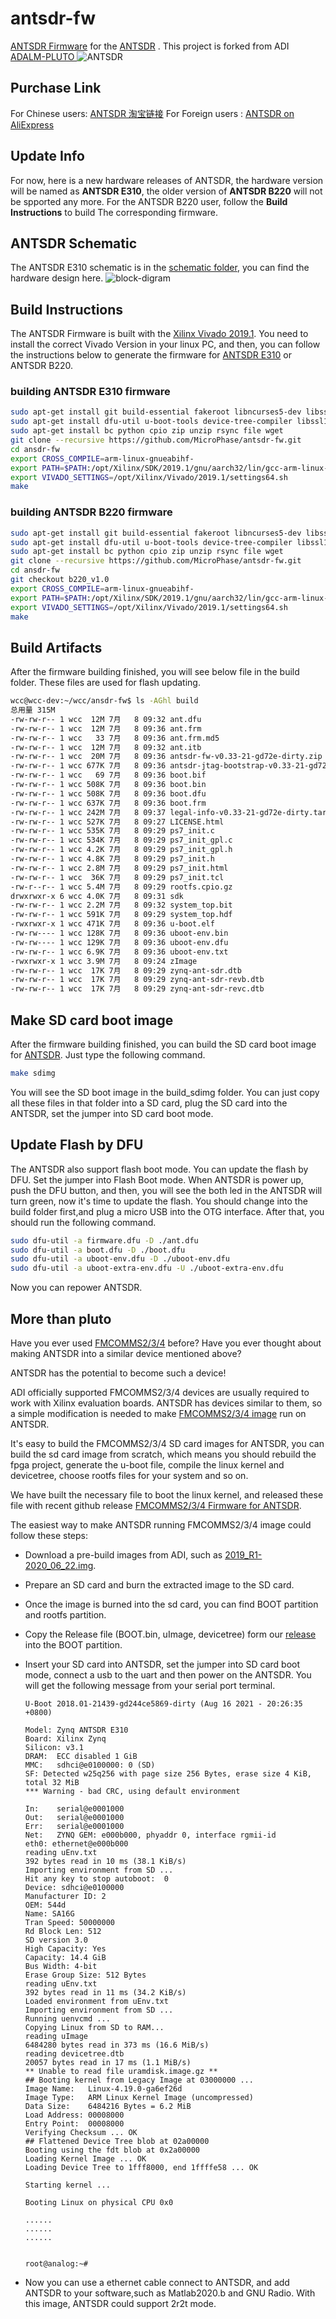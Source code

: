 # antsdr-fw
[ANTSDR Firmware](https://github.com/MicroPhase/antsdr-fw) for the [ANTSDR](https://item.taobao.com/item.htm?id=647986963313#detail) .
This project is forked from ADI [ADALM-PLUTO ](https://github.com/analogdevicesinc/plutosdr-fw) 
![ANTSDR](./images/ANTSDR.png)

## Purchase Link
For Chinese users: [ANTSDR 淘宝链接](https://item.taobao.com/item.htm?id=647986963313#detail)
For Foreign users : [ANTSDR on AliExpress](https://www.aliexpress.com/item/1005003181244737.html?spm=5261.ProductManageOnline.0.0.15744edfIp5RL0)
## Update Info
For now, here is a new hardware releases of ANTSDR, the hardware version will be named as **ANTSDR E310**, the older version of **ANTSDR B220** will not be spported any more. For the ANTSDR B220 user, follow the **Build Instructions** to build The corresponding firmware.

## ANTSDR Schematic
The ANTSDR E310 schematic is in the [schematic folder](./schematic),  you can find the hardware design here.
![block-digram](./images/block-diagram.png)
## Build Instructions
The ANTSDR Firmware is built with the [Xilinx Vivado 2019.1](https://www.xilinx.com/member/forms/download/xef-vivado.html?filename=Xilinx_Vivado_SDK_Web_2019.1_0524_1430_Lin64.bin). You need to install the correct Vivado Version in your linux PC, and then, you can follow the instructions below to generate the firmware for [ANTSDR E310](https://item.taobao.com/item.htm?spm=a230r.1.14.16.34e21142YIlxqx&id=647986963313&ns=1&abbucket=2#detail) or ANTSDR B220.

### building ANTSDR E310 firmware
```bash
sudo apt-get install git build-essential fakeroot libncurses5-dev libssl-dev ccache 
sudo apt-get install dfu-util u-boot-tools device-tree-compiler libssl1.0-dev mtools
sudo apt-get install bc python cpio zip unzip rsync file wget 
git clone --recursive https://github.com/MicroPhase/antsdr-fw.git 
cd ansdr-fw 
export CROSS_COMPILE=arm-linux-gnueabihf- 
export PATH=$PATH:/opt/Xilinx/SDK/2019.1/gnu/aarch32/lin/gcc-arm-linux-gnueabi/bin 
export VIVADO_SETTINGS=/opt/Xilinx/Vivado/2019.1/settings64.sh
make
```

### building ANTSDR B220 firmware
```bash
sudo apt-get install git build-essential fakeroot libncurses5-dev libssl-dev ccache 
sudo apt-get install dfu-util u-boot-tools device-tree-compiler libssl1.0-dev mtools
sudo apt-get install bc python cpio zip unzip rsync file wget 
git clone --recursive https://github.com/MicroPhase/antsdr-fw.git 
cd ansdr-fw 
git checkout b220_v1.0
export CROSS_COMPILE=arm-linux-gnueabihf- 
export PATH=$PATH:/opt/Xilinx/SDK/2019.1/gnu/aarch32/lin/gcc-arm-linux-gnueabi/bin 
export VIVADO_SETTINGS=/opt/Xilinx/Vivado/2019.1/settings64.sh
make
```

## Build Artifacts 
After the firmware building finished, you will see below file in the build folder. These files are used for flash updating.
```bash 
wcc@wcc-dev:~/wcc/ansdr-fw$ ls -AGhl build 
总用量 315M
-rw-rw-r-- 1 wcc  12M 7月   8 09:32 ant.dfu
-rw-rw-r-- 1 wcc  12M 7月   8 09:36 ant.frm
-rw-rw-r-- 1 wcc   33 7月   8 09:36 ant.frm.md5
-rw-rw-r-- 1 wcc  12M 7月   8 09:32 ant.itb
-rw-rw-r-- 1 wcc  20M 7月   8 09:36 antsdr-fw-v0.33-21-gd72e-dirty.zip
-rw-rw-r-- 1 wcc 677K 7月   8 09:36 antsdr-jtag-bootstrap-v0.33-21-gd72e-dirty.zip
-rw-rw-r-- 1 wcc   69 7月   8 09:36 boot.bif
-rw-rw-r-- 1 wcc 508K 7月   8 09:36 boot.bin
-rw-rw-r-- 1 wcc 508K 7月   8 09:36 boot.dfu
-rw-rw-r-- 1 wcc 637K 7月   8 09:36 boot.frm
-rw-rw-r-- 1 wcc 242M 7月   8 09:37 legal-info-v0.33-21-gd72e-dirty.tar.gz
-rw-rw-r-- 1 wcc 527K 7月   8 09:27 LICENSE.html
-rw-rw-r-- 1 wcc 535K 7月   8 09:29 ps7_init.c
-rw-rw-r-- 1 wcc 534K 7月   8 09:29 ps7_init_gpl.c
-rw-rw-r-- 1 wcc 4.2K 7月   8 09:29 ps7_init_gpl.h
-rw-rw-r-- 1 wcc 4.8K 7月   8 09:29 ps7_init.h
-rw-rw-r-- 1 wcc 2.8M 7月   8 09:29 ps7_init.html
-rw-rw-r-- 1 wcc  36K 7月   8 09:29 ps7_init.tcl
-rw-r--r-- 1 wcc 5.4M 7月   8 09:29 rootfs.cpio.gz
drwxrwxr-x 6 wcc 4.0K 7月   8 09:31 sdk
-rw-rw-r-- 1 wcc 2.2M 7月   8 09:32 system_top.bit
-rw-rw-r-- 1 wcc 591K 7月   8 09:29 system_top.hdf
-rwxrwxr-x 1 wcc 471K 7月   8 09:36 u-boot.elf
-rw-rw---- 1 wcc 128K 7月   8 09:36 uboot-env.bin
-rw-rw---- 1 wcc 129K 7月   8 09:36 uboot-env.dfu
-rw-rw-r-- 1 wcc 6.9K 7月   8 09:36 uboot-env.txt
-rwxrwxr-x 1 wcc 3.9M 7月   8 09:24 zImage
-rw-rw-r-- 1 wcc  17K 7月   8 09:29 zynq-ant-sdr.dtb
-rw-rw-r-- 1 wcc  17K 7月   8 09:29 zynq-ant-sdr-revb.dtb
-rw-rw-r-- 1 wcc  17K 7月   8 09:29 zynq-ant-sdr-revc.dtb
```

## Make SD card boot image
After the firmware building finished, you can build the SD card boot image for [ANTSDR](https://item.taobao.com/item.htm?spm=a230r.1.14.16.34e21142YIlxqx&id=647986963313&ns=1&abbucket=2#detail). Just type the following command.
```bash
make sdimg
```
You will see the SD boot image in the build_sdimg folder. You can just copy all these files in that folder into a SD card, plug the SD card into the ANTSDR, set the jumper into SD card boot mode.

## Update Flash by DFU
The ANTSDR also support flash boot mode. You can update the flash by DFU. Set the jumper into Flash Boot mode. When ANTSDR is power up, push the DFU button, and then, you will see the both led in the ANTSDR will turn green, now it's time to update the flash.
You should change into the build folder first,and plug a micro USB into the OTG interface. After that, you should run the following command.
```bash
sudo dfu-util -a firmware.dfu -D ./ant.dfu
sudo dfu-util -a boot.dfu -D ./boot.dfu
sudo dfu-util -a uboot-env.dfu -D ./uboot-env.dfu
sudo dfu-util -a uboot-extra-env.dfu -U ./uboot-extra-env.dfu
```
Now you can repower ANTSDR. 

## More than pluto
Have you ever used [FMCOMMS2/3/4](https://wiki.analog.com/resources/eval/user-guides/ad-fmcomms2-ebz/quickstart/zynq) before? Have you ever thought about making ANTSDR into a similar device mentioned above?

ANTSDR has the potential to become such a device!

ADI officially supported FMCOMMS2/3/4 devices are usually required to work with Xilinx evaluation boards. ANTSDR has devices similar to them, so a simple modification is needed to make [FMCOMMS2/3/4 image](https://wiki.analog.com/resources/tools-software/linux-software/zynq_images) run on ANTSDR.

It's easy to build the FMCOMMS2/3/4 SD card images for ANTSDR, you can build the sd card image from scratch, which means you should rebuild the fpga project, generate the u-boot file, compile the linux kernel and devicetree, choose rootfs files for your system and so on.

We have built the necessary file to boot the linux kernel, and released these file with recent github release [FMCOMMS2/3/4 Firmware for ANTSDR](https://github.com/MicroPhase/antsdr-fw/releases/tag/e310_v1.0).

The easiest way to make ANTSDR running FMCOMMS2/3/4 image could follow these steps:

- Download a pre-build images from ADI, such as [2019_R1-2020_06_22.img](http://swdownloads.analog.com/cse/2019_R1-2020_06_22.img.xz).

- Prepare an SD card and burn the extracted image to the SD card.

- Once the image is burned into the sd card, you can find BOOT partition and rootfs partition.

- Copy the Release file (BOOT.bin, uImage, devicetree) form our [release]((https://github.com/MicroPhase/antsdr-fw/releases/tag/e310_v1.0)) into the BOOT partition.

- Insert your SD card into ANTSDR, set the jumper into SD card boot mode, connect a usb to the uart and then power on the ANTSDR. You will get the following message from your serial port terminal.

    ```
    U-Boot 2018.01-21439-gd244ce5869-dirty (Aug 16 2021 - 20:26:35 +0800)

    Model: Zynq ANTSDR E310
    Board: Xilinx Zynq
    Silicon: v3.1
    DRAM:  ECC disabled 1 GiB
    MMC:   sdhci@e0100000: 0 (SD)
    SF: Detected w25q256 with page size 256 Bytes, erase size 4 KiB, total 32 MiB
    *** Warning - bad CRC, using default environment

    In:    serial@e0001000
    Out:   serial@e0001000
    Err:   serial@e0001000
    Net:   ZYNQ GEM: e000b000, phyaddr 0, interface rgmii-id
    eth0: ethernet@e000b000
    reading uEnv.txt
    392 bytes read in 10 ms (38.1 KiB/s)
    Importing environment from SD ...
    Hit any key to stop autoboot:  0
    Device: sdhci@e0100000
    Manufacturer ID: 2
    OEM: 544d
    Name: SA16G
    Tran Speed: 50000000
    Rd Block Len: 512
    SD version 3.0
    High Capacity: Yes
    Capacity: 14.4 GiB
    Bus Width: 4-bit
    Erase Group Size: 512 Bytes
    reading uEnv.txt
    392 bytes read in 11 ms (34.2 KiB/s)
    Loaded environment from uEnv.txt
    Importing environment from SD ...
    Running uenvcmd ...
    Copying Linux from SD to RAM...
    reading uImage
    6484280 bytes read in 373 ms (16.6 MiB/s)
    reading devicetree.dtb
    20057 bytes read in 17 ms (1.1 MiB/s)
    ** Unable to read file uramdisk.image.gz **
    ## Booting kernel from Legacy Image at 03000000 ...
    Image Name:   Linux-4.19.0-ga6ef26d
    Image Type:   ARM Linux Kernel Image (uncompressed)
    Data Size:    6484216 Bytes = 6.2 MiB
    Load Address: 00008000
    Entry Point:  00008000
    Verifying Checksum ... OK
    ## Flattened Device Tree blob at 02a00000
    Booting using the fdt blob at 0x2a00000
    Loading Kernel Image ... OK
    Loading Device Tree to 1fff8000, end 1ffffe58 ... OK

    Starting kernel ...

    Booting Linux on physical CPU 0x0

    ......
    ......
    ......


    root@analog:~#
    ```
- Now you can use a ethernet cable connect to ANTSDR, and add ANTSDR to your software,such as Matlab2020.b and GNU Radio. With this image, ANTSDR could support 2r2t mode.